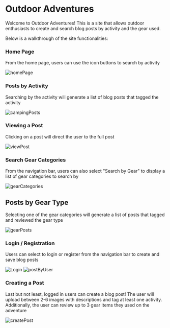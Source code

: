 # Outdoor Adventures

Welcome to Outdoor Adventures! This is a site that allows outdoor enthusiasts to create and search blog posts by activity and the gear used.

Below is a walkthrough of the site functionalities:

### Home Page
From the home page, users can use the icon buttons to search by activity

![homePage](https://user-images.githubusercontent.com/110350692/201373770-adcab607-b179-4109-9551-6c0333296455.jpg)

### Posts by Activity
Searching by the activity will generate a list of blog posts that tagged the activity

![campingPosts](https://user-images.githubusercontent.com/110350692/201374864-a56f4372-ed73-44e5-bb3f-50a53e85c0b9.jpg)

### Viewing a Post
Clicking on a post will direct the user to the full post

![viewPost](https://user-images.githubusercontent.com/110350692/201375398-81a213cf-d4fc-42de-ad69-830f53ed0d09.png)

### Search Gear Categories
From the navigation bar, users can also select "Search by Gear" to display a list of gear categories to search by

![gearCategories](https://user-images.githubusercontent.com/110350692/201376306-325f05b5-8633-4894-8571-0e9058af6d2c.png)

## Posts by Gear Type
Selecting one of the gear categories will generate a list of posts that tagged and reviewed the gear type

![gearPosts](https://user-images.githubusercontent.com/110350692/201377855-ea63f05f-863b-4423-a1a7-db2b8be7466f.png)

### Login / Registration
Users can select to login or register from the navigation bar to create and save blog posts

![Login](https://user-images.githubusercontent.com/110350692/201379641-f6978fc2-708e-411a-be7f-2c86aaa09f87.png)
![postByUser](https://user-images.githubusercontent.com/110350692/201380616-21951fc7-0ceb-4b3e-955b-067509e98583.png)

### Creating a Post
Last but not least, logged in users can create a blog post! The user will upload between 2-6 images with descriptions and tag at least one activity. Additionally, the user can review up to 3 gear items they used on the adventure

![createPost](https://user-images.githubusercontent.com/110350692/201380510-adfd701c-aa9d-4389-9d40-32688d9b4721.png)





